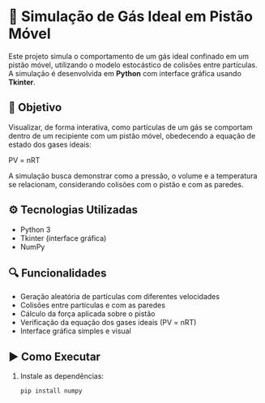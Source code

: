 # 🧪 Simulação de Gás Ideal em Pistão Móvel

Este projeto simula o comportamento de um gás ideal confinado em um pistão móvel, utilizando o modelo estocástico de colisões entre partículas. A simulação é desenvolvida em **Python** com interface gráfica usando **Tkinter**.

## 🎯 Objetivo

Visualizar, de forma interativa, como partículas de um gás se comportam dentro de um recipiente com um pistão móvel, obedecendo a equação de estado dos gases ideais:

PV = nRT

A simulação busca demonstrar como a pressão, o volume e a temperatura se relacionam, considerando colisões com o pistão e com as paredes.

## ⚙️ Tecnologias Utilizadas

- Python 3
- Tkinter (interface gráfica)
- NumPy

## 🔍 Funcionalidades

- Geração aleatória de partículas com diferentes velocidades
- Colisões entre partículas e com as paredes
- Cálculo da força aplicada sobre o pistão
- Verificação da equação dos gases ideais (PV = nRT)
- Interface gráfica simples e visual

## ▶️ Como Executar

1. Instale as dependências:
   ```bash
   pip install numpy
